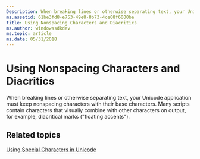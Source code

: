 ```yaml
---
Description: When breaking lines or otherwise separating text, your Unicode application must keep nonspacing characters with their base characters.
ms.assetid: 61be3fd8-e753-49e8-8b73-4ce08f6000be
title: Using Nonspacing Characters and Diacritics
ms.author: windowssdkdev
ms.topic: article
ms.date: 05/31/2018
---
```


# Using Nonspacing Characters and Diacritics

When breaking lines or otherwise separating text, your Unicode application must keep nonspacing characters with their base characters. Many scripts contain characters that visually combine with other characters on output, for example, diacritical marks ("floating accents").

## Related topics

<dl> <dt>

[Using Special Characters in Unicode](using-special-characters-in-unicode.md)
</dt> </dl>

 

 



